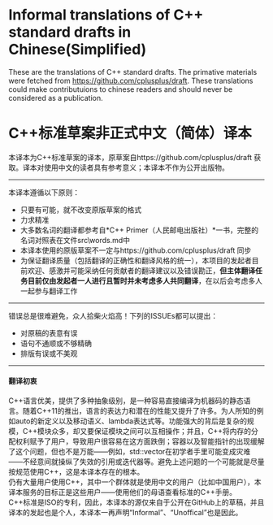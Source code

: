 # Informal translations of C++ standard drafts in Chinese(Simplified)

These are the translations of C++ standard drafts. The primative materials were fetched from https://github.com/cplusplus/draft. These translations could make contributuions to chinese readers and should never be considered as a publication.


# C++标准草案非正式中文（简体）译本

本译本为C++标准草案的译本，原草案自https://github.com/cplusplus/draft 获取。译本对使用中文的读者具有参考意义；本译本不作为公开出版物。


----

本译本遵循以下原则：
+ 只要有可能，就不改变原版草案的格式
+ 力求精准
+ 大多数名词的翻译都参考自*C++ Primer（人民邮电出版社）*一书，完整的名词对照表在文件src\words.md中
+ 本译本使用的原版草案不一定与https://github.com/cplusplus/draft 同步
+ 为保证翻译质量（包括翻译的正确性和翻译风格的统一），本项目的发起者目前欢迎、感激并可能采纳任何贡献者的翻译建议以及错误勘正，**但主体翻译任务目前仅由发起者一人进行且暂时并未考虑多人共同翻译**，在以后会考虑多人一起参与翻译工作

----

  错误总是很难避免，众人拾柴火焰高！下列的ISSUEs都可以提出：
+ 对原稿的表意有误
+ 语句不通顺或不够精确
+ 排版有误或不美观

-----

#### 翻译初衷
C++语言优美，提供了多种抽象级别，是一种容易直接编译为机器码的静态语言。随着C++11的推出，语言的表达力和潜在的性能又提升了许多。为人所知的例如auto的新定义以及移动语义、lambda表达式等。功能强大的背后是复杂的规模，C++模块众多，却又要保证模块之间可以互相操作；并且，C++将内存的分配权利赋予了用户，导致用户很容易在这方面跌倒；容器以及智能指针的出现缓解了这个问题，但也不是万能——例如，std::vector在初学者手里可能变成灾难——不经意间就操纵了失效的引用或迭代器等。避免上述问题的一个可能就是尽量按规范使用C++，这是本译本存在的根本。  
仍有大量用户使用C++，其中一个群体就是使用中文的用户（比如中国用户），本译本服务的目标正是这些用户——使用他们的母语查看标准的C++手册。   
C++标准是ISO的专利，因此，本译本的源仅来自于公开在GitHub上的草稿，并且译本的发起也是个人，本译本一再声明“Informal”、“Unoffical”也是因此。
